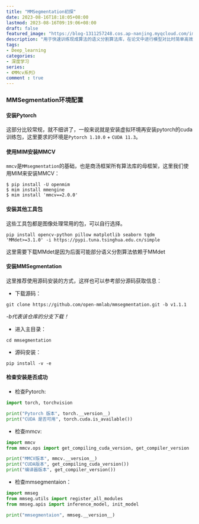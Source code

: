 ```yaml
---
title: "MMSegmentation初探"
date: 2023-08-16T18:18:05+08:00
lastmod: 2023-08-16T09:19:06+08:00
draft: false
featured_image: "https://blog-1311257248.cos.ap-nanjing.myqcloud.com/imgs/mmcv/mmseg_title.jpg"
description: "用于快速训练现成算法的语义分割算法库，在论文中进行模型对比时简单高效。"
tags:
- Deep_learning
categories:
- 深度学习
series:
- 《MMcv系列》
comment : true
---
```


### MMSegmentation环境配置

#### 安装Pytorch

这部分比较常规，就不细讲了，一般来说就是安装虚拟环境再安装pytorch的cuda训练包，这里要求的环境是`Pytorch 1.10.0` + `CUDA 11.3`。

#### 使用MIM安装MMCV

`mmcv`是`MMsegmentation`的基础，也是商汤框架所有算法库的母框架，这里我们使用MIM来安装MMCV：
```shell
$ pip install -U openmim
$ mim install mmengine
$ mim install 'mmcv==2.0.0' 
```

#### 安装其他工具包

这些工具包都是图像处理常用的包，可以自行选择。

```shell
pip install opencv-python pillow matplotlib seaborn tqdm 'MMdet>=3.1.0' -i https://pypi.tuna.tsinghua.edu.cn/simple
```

这里需要下载MMdet是因为后面可能部分语义分割算法依赖于MMdet

#### 安装MMSegmentation

这里推荐使用源码安装的方式，这样也可以参考部分源码获取信息：
* 下载源码：
```shell
git clone https://github.com/open-mmlab/mmsegmentation.git -b v1.1.1
```
*-b代表该仓库的分支下载！*

* 进入主目录：
```shell
cd mmsegmentation
```
* 源码安装：
```shell
pip install -v -e
```

#### 检查安装是否成功
* 检查Pytorch:
```python
import torch, torchvision

print("Pytorch 版本", torch.__version__)
print("CUDA 是否可用", torch.cuda.is_available())
```
* 检查mmcv:
```python
import mmcv
from mmcv.ops import get_compiling_cuda_version, get_compiler_version

print("MMCV版本", mmcv.__version__)
print("CUDA版本", get_compiling_cuda_version())
print("编译器版本", get_compiler_version())
```
* 检查mmsegmentaion：
```python
import mmseg
from mmseg.utils import register_all_modules
from mmseg.apis import inference_model, init_model

print("mmsegmentaion", mmseg.__version__)
```
